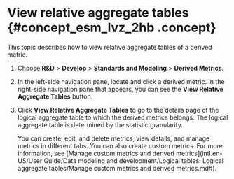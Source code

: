 # View relative aggregate tables {#concept_esm_lvz_2hb .concept}

This topic describes how to view relative aggregate tables of a derived metric.

1.  Choose **R&D** \> **Develop** \> **Standards and Modeling** \> **Derived Metrics**.
2.  In the left-side navigation pane, locate and click a derived metric. In the right-side navigation pane that appears, you can see the **View Relative Aggregate Tables** button.
3.  Click **View Relative Aggregate Tables** to go to the details page of the logical aggregate table to which the derived metrics belongs. The logical aggregate table is determined by the statistic granularity.

    You can create, edit, and delete metrics, view details, and manage metrics in different tabs. You can also create custom metrics. For more information, see [Manage custom metrics and derived metrics](intl.en-US/User Guide/Data modeling and development/Logical tables: Logical aggregate tables/Manage custom metrics and derived metrics.md#).


